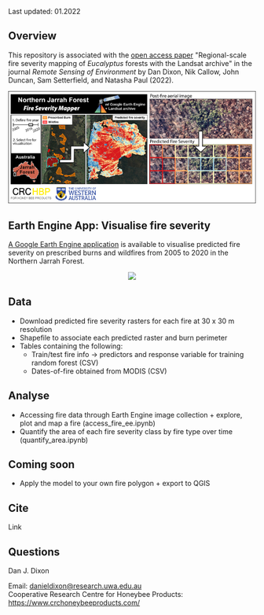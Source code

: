 Last updated: 01.2022 

Overview
--------

This repository is associated with the [open access paper](https://www.google.com "Google's Homepage")
 "Regional-scale fire severity mapping of *Eucalyptus* forests with the Landsat archive" in the journal *Remote Sensing of Environment* by Dan Dixon, Nik Callow, John Duncan, Sam Setterfield, and Natasha Paul (2022). 

<p align="center">
  <img src="figs/graph-abs2.png" />
</p>

Earth Engine App: Visualise fire severity
--------
[A Google Earth Engine application](https://danieljdixon1991.users.earthengine.app/view/njf-fire-sev-app "njf-fire-sev-app") is available to visualise predicted fire severity on prescribed burns and wildfires from 2005 to 2020 in the Northern Jarrah Forest. 

<p align="center">
  <img src="figs/app-demo.gif" />
</p>

Data
--------
  - Download predicted fire severity rasters for each fire at 30 x 30 m resolution
  - Shapefile to associate each predicted raster and burn perimeter
  - Tables containing the following:
    - Train/test fire info -> predictors and response variable for training random forest (CSV)
    - Dates-of-fire obtained from MODIS (CSV)
 
Analyse
--------
   -  Accessing fire data through Earth Engine image collection + explore, plot and map a fire (access_fire_ee.ipynb)
   -  Quantify the area of each fire severity class by fire type over time (quantify_area.ipynb)

Coming soon
--------
   -  Apply the model to your own fire polygon + export to QGIS

Cite
--------
Link

Questions
--------
Dan J. Dixon

Email: danieldixon@research.uwa.edu.au  
Cooperative Research Centre for Honeybee Products: https://www.crchoneybeeproducts.com/
